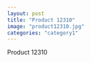 ```yaml
---
layout: post
title: "Product 12310"
image: "product12310.jpg"
categories: "category1"
---
```

Product 12310
